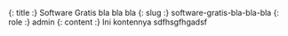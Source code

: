 {: title :} Software Gratis bla bla bla
{: slug :} software-gratis-bla-bla-bla
{: role :} admin
{: content :} Ini kontennya sdfhsgfhgadsf
